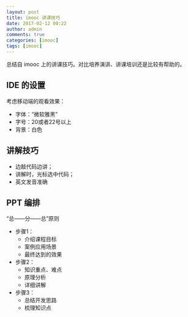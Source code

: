 ```yaml
---
layout: post
title: imooc 讲课技巧
date: 2017-02-12 00:22
author: admin
comments: true
categories: [imooc]
tags: [imooc]
---
```


总结自 imooc 上的讲课技巧。对比培养演讲、讲课培训还是比较有帮助的。

<!-- more -->


## IDE 的设置

考虑移动端的观看效果：

* 字体：“微软雅黑”
* 字号：20或者22号以上
* 背景：白色 

## 讲解技巧

* 边敲代码边讲；
* 讲解时，光标选中代码；
* 英文发音准确

## PPT 编排

“总——分——总”原则

* 步骤1：
	* 介绍课程目标
	* 案例应用场景
	* 最终达到的效果
* 步骤2：
	* 知识重点、难点
	* 原理分析
	* 详细讲解
* 步骤3：
	* 总结开发思路
	* 梳理知识点
